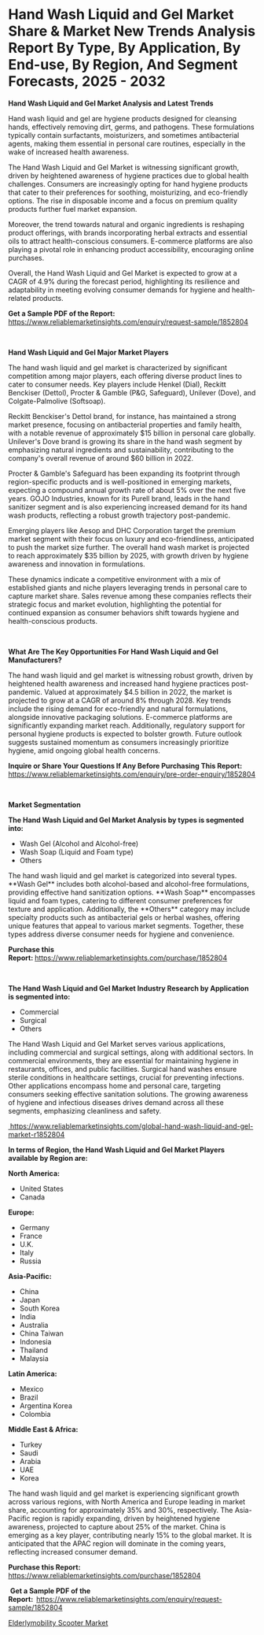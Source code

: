 <p><h1>Hand Wash Liquid and Gel Market Share & Market New Trends Analysis Report By Type, By Application, By End-use, By Region, And Segment Forecasts, 2025 - 2032</h1></p><p><strong>Hand Wash Liquid and Gel Market Analysis and Latest Trends</strong></p>
<p><p>Hand wash liquid and gel are hygiene products designed for cleansing hands, effectively removing dirt, germs, and pathogens. These formulations typically contain surfactants, moisturizers, and sometimes antibacterial agents, making them essential in personal care routines, especially in the wake of increased health awareness.</p><p>The Hand Wash Liquid and Gel Market is witnessing significant growth, driven by heightened awareness of hygiene practices due to global health challenges. Consumers are increasingly opting for hand hygiene products that cater to their preferences for soothing, moisturizing, and eco-friendly options. The rise in disposable income and a focus on premium quality products further fuel market expansion.</p><p>Moreover, the trend towards natural and organic ingredients is reshaping product offerings, with brands incorporating herbal extracts and essential oils to attract health-conscious consumers. E-commerce platforms are also playing a pivotal role in enhancing product accessibility, encouraging online purchases.</p><p>Overall, the Hand Wash Liquid and Gel Market is expected to grow at a CAGR of 4.9% during the forecast period, highlighting its resilience and adaptability in meeting evolving consumer demands for hygiene and health-related products.</p></p>
<p><strong>Get a Sample PDF of the Report:&nbsp;</strong> <a href="https://www.reliablemarketinsights.com/enquiry/request-sample/1852804?utm_campaign=2183&utm_medium=2&utm_source=Github&utm_content=ia&utm_term=05042025&utm_id=hand-wash-liquid-and-gel">https://www.reliablemarketinsights.com/enquiry/request-sample/1852804</a></p>
<p>&nbsp;</p>
<p><strong>Hand Wash Liquid and Gel Major Market Players</strong></p>
<p><p>The hand wash liquid and gel market is characterized by significant competition among major players, each offering diverse product lines to cater to consumer needs. Key players include Henkel (Dial), Reckitt Benckiser (Dettol), Procter & Gamble (P&G, Safeguard), Unilever (Dove), and Colgate-Palmolive (Softsoap). </p><p>Reckitt Benckiser's Dettol brand, for instance, has maintained a strong market presence, focusing on antibacterial properties and family health, with a notable revenue of approximately $15 billion in personal care globally. Unilever's Dove brand is growing its share in the hand wash segment by emphasizing natural ingredients and sustainability, contributing to the company's overall revenue of around $60 billion in 2022.</p><p>Procter & Gamble's Safeguard has been expanding its footprint through region-specific products and is well-positioned in emerging markets, expecting a compound annual growth rate of about 5% over the next five years. GOJO Industries, known for its Purell brand, leads in the hand sanitizer segment and is also experiencing increased demand for its hand wash products, reflecting a robust growth trajectory post-pandemic.</p><p>Emerging players like Aesop and DHC Corporation target the premium market segment with their focus on luxury and eco-friendliness, anticipated to push the market size further. The overall hand wash market is projected to reach approximately $35 billion by 2025, with growth driven by hygiene awareness and innovation in formulations.</p><p>These dynamics indicate a competitive environment with a mix of established giants and niche players leveraging trends in personal care to capture market share. Sales revenue among these companies reflects their strategic focus and market evolution, highlighting the potential for continued expansion as consumer behaviors shift towards hygiene and health-conscious products.</p></p>
<p>&nbsp;</p>
<p><strong>What Are The Key Opportunities For Hand Wash Liquid and Gel Manufacturers?</strong></p>
<p><p>The hand wash liquid and gel market is witnessing robust growth, driven by heightened health awareness and increased hand hygiene practices post-pandemic. Valued at approximately $4.5 billion in 2022, the market is projected to grow at a CAGR of around 8% through 2028. Key trends include the rising demand for eco-friendly and natural formulations, alongside innovative packaging solutions. E-commerce platforms are significantly expanding market reach. Additionally, regulatory support for personal hygiene products is expected to bolster growth. Future outlook suggests sustained momentum as consumers increasingly prioritize hygiene, amid ongoing global health concerns.</p></p>
<p><strong>Inquire or Share Your Questions If Any Before Purchasing This Report:</strong> <a href="https://www.reliablemarketinsights.com/enquiry/pre-order-enquiry/1852804?utm_campaign=2183&utm_medium=2&utm_source=Github&utm_content=ia&utm_term=05042025&utm_id=hand-wash-liquid-and-gel">https://www.reliablemarketinsights.com/enquiry/pre-order-enquiry/1852804</a></p>
<p>&nbsp;</p>
<p><strong>Market Segmentation</strong></p>
<p><strong>The Hand Wash Liquid and Gel Market Analysis by types is segmented into:</strong></p>
<p><ul><li>Wash Gel (Alcohol and Alcohol-free)</li><li>Wash Soap (Liquid and Foam type)</li><li>Others</li></ul></p>
<p><p>The hand wash liquid and gel market is categorized into several types. **Wash Gel** includes both alcohol-based and alcohol-free formulations, providing effective hand sanitization options. **Wash Soap** encompasses liquid and foam types, catering to different consumer preferences for texture and application. Additionally, the **Others** category may include specialty products such as antibacterial gels or herbal washes, offering unique features that appeal to various market segments. Together, these types address diverse consumer needs for hygiene and convenience.</p></p>
<p><strong>Purchase this Report:&nbsp;</strong><a href="https://www.reliablemarketinsights.com/purchase/1852804?utm_campaign=2183&utm_medium=2&utm_source=Github&utm_content=ia&utm_term=05042025&utm_id=hand-wash-liquid-and-gel">https://www.reliablemarketinsights.com/purchase/1852804</a></p>
<p>&nbsp;</p>
<p><strong>The Hand Wash Liquid and Gel Market Industry Research by Application is segmented into:</strong></p>
<p><ul><li>Commercial</li><li>Surgical</li><li>Others</li></ul></p>
<p><p>The Hand Wash Liquid and Gel Market serves various applications, including commercial and surgical settings, along with additional sectors. In commercial environments, they are essential for maintaining hygiene in restaurants, offices, and public facilities. Surgical hand washes ensure sterile conditions in healthcare settings, crucial for preventing infections. Other applications encompass home and personal care, targeting consumers seeking effective sanitation solutions. The growing awareness of hygiene and infectious diseases drives demand across all these segments, emphasizing cleanliness and safety.</p></p>
<p><a href="https://www.reliablemarketinsights.com/global-hand-wash-liquid-and-gel-market-r1852804?utm_campaign=2183&utm_medium=2&utm_source=Github&utm_content=ia&utm_term=05042025&utm_id=hand-wash-liquid-and-gel">&nbsp;https://www.reliablemarketinsights.com/global-hand-wash-liquid-and-gel-market-r1852804</a></p>
<p><strong>In terms of Region, the Hand Wash Liquid and Gel Market Players available by Region are:</strong></p>
<p>
    <p> <strong> North America: </strong>
        <ul>
            <li>United States</li>
            <li>Canada</li>
        </ul>
        </p> 
    <p> <strong> Europe: </strong>
        <ul>
            <li>Germany</li>
            <li>France</li>
            <li>U.K.</li>
            <li>Italy</li>
            <li>Russia</li>
        </ul>
        </p> 
    <p> <strong> Asia-Pacific: </strong>
        <ul>
            <li>China</li>
            <li>Japan</li>
            <li>South Korea</li>
            <li>India</li>
            <li>Australia</li>
            <li>China Taiwan</li>
            <li>Indonesia</li>
            <li>Thailand</li>
            <li>Malaysia</li>
        </ul>
        </p> 
    <p> <strong> Latin America: </strong>
        <ul>
            <li>Mexico</li>
            <li>Brazil</li>
            <li>Argentina Korea</li>
            <li>Colombia</li>
        </ul>
        </p> 
    <p> <strong> Middle East & Africa: </strong>
        <ul>
            <li>Turkey</li>
            <li>Saudi</li>
            <li>Arabia</li>
            <li>UAE</li>
            <li>Korea</li>
        </ul>
    </p>
    </p>
<p><p>The hand wash liquid and gel market is experiencing significant growth across various regions, with North America and Europe leading in market share, accounting for approximately 35% and 30%, respectively. The Asia-Pacific region is rapidly expanding, driven by heightened hygiene awareness, projected to capture about 25% of the market. China is emerging as a key player, contributing nearly 15% to the global market. It is anticipated that the APAC region will dominate in the coming years, reflecting increased consumer demand.</p></p>
<p><strong>Purchase this Report: </strong><a href="https://www.reliablemarketinsights.com/purchase/1852804?utm_campaign=2183&utm_medium=2&utm_source=Github&utm_content=ia&utm_term=05042025&utm_id=hand-wash-liquid-and-gel">https://www.reliablemarketinsights.com/purchase/1852804</a></p>
<p>&nbsp;<strong>Get a Sample PDF of the Report:&nbsp;&nbsp;</strong><a href="https://www.reliablemarketinsights.com/enquiry/request-sample/1852804?utm_campaign=2183&utm_medium=2&utm_source=Github&utm_content=ia&utm_term=05042025&utm_id=hand-wash-liquid-and-gel">https://www.reliablemarketinsights.com/enquiry/request-sample/1852804</a></p>
<p><strong></strong></p>
<p><p><a href="https://github.com/SanjidaKhan901/Market-Research-Report-List-2/blob/main/elderlymobility-scooter-market.md?utm_campaign=2183&utm_medium=2&utm_source=Github&utm_content=ia&utm_term=05042025&utm_id=hand-wash-liquid-and-gel">Elderlymobility Scooter Market</a></p></p>